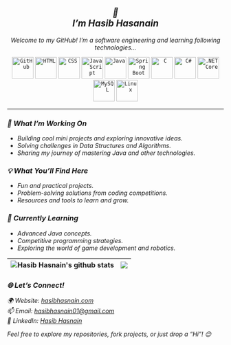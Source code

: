<!-- GREETING_PLACEHOLDER --> 
<h2 align="center"><i>👋<br>I’m Hasib Hasanain </i></h2>

<p align="center"><i> Welcome to my GitHub! I’m a software engineering and learning following technologies...</i></i></p>
<div align="center">
<code><img width="50" src="https://user-images.githubusercontent.com/25181517/192108374-8da61ba1-99ec-41d7-80b8-fb2f7c0a4948.png" alt="GitHub" title="GitHub"/></code>
<code><img width="50" src="https://user-images.githubusercontent.com/25181517/192158954-f88b5814-d510-4564-b285-dff7d6400dad.png" alt="HTML" title="HTML"/></code>
<code><img width="50" src="https://user-images.githubusercontent.com/25181517/183898674-75a4a1b1-f960-4ea9-abcb-637170a00a75.png" alt="CSS" title="CSS"/></code>
<code><img width="50" src="https://user-images.githubusercontent.com/25181517/117447155-6a868a00-af3d-11eb-9cfe-245df15c9f3f.png" alt="JavaScript" title="JavaScript"/></code>
<code><img width="50" src="https://user-images.githubusercontent.com/25181517/117201156-9a724800-adec-11eb-9a9d-3cd0f67da4bc.png" alt="Java" title="Java"/></code>
<code><img width="50" src="https://user-images.githubusercontent.com/25181517/183891303-41f257f8-6b3d-487c-aa56-c497b880d0fb.png" alt="Spring Boot" title="Spring Boot"/></code>
<code><img width="50" src="https://user-images.githubusercontent.com/25181517/192106070-46255bcf-65e6-4c6b-a296-bf8d0d8fb2a7.png" alt="C" title="C"/></code>
<code><img width="50" src="https://user-images.githubusercontent.com/25181517/121405384-444d7300-c95d-11eb-959f-913020d3bf90.png" alt="C#" title="C#"/></code>
<code><img width="50" src="https://user-images.githubusercontent.com/25181517/121405754-b4f48f80-c95d-11eb-8893-fc325bde617f.png" alt=".NET Core" title=".NET Core"/></code>
<code><img width="50" src="https://user-images.githubusercontent.com/25181517/183896128-ec99105a-ec1a-4d85-b08b-1aa1620b2046.png" alt="MySQL" title="MySQL"/></code>
<code><img width="50" src="https://github.com/marwin1991/profile-technology-icons/assets/76662862/2481dc48-be6b-4ebb-9e8c-3b957efe69fa" alt="Linux" title="Linux"/></code>
</div>
<hr>

<h3><i> 🚀 What I’m Working On</i></h3>

- <i>Building cool mini projects and exploring innovative ideas.</i>
- <i>Solving challenges in Data Structures and Algorithms.</i>
- <i>Sharing my journey of mastering Java and other technologies.</i>

<h3><i> 💡 What You’ll Find Here</i></h3>

- <i>Fun and practical projects.</i>
- <i>Problem-solving solutions from coding competitions.</i>
- <i>Resources and tools to learn and grow.</i>

<h3><i> 🌱 Currently Learning</i></h3>

- <i>Advanced Java concepts.</i>
- <i>Competitive programming strategies.</i>
- <i>Exploring the world of game development and robotics.</i>


| <img align="center" src="https://github-readme-stats.vercel.app/api?username=smhasibhasnain&show_icons=true&include_all_commits=true&theme=blue-green&hide_border=true" alt="Hasib Hasnain's github stats" /> | <img align="center" src="https://github-readme-stats.vercel.app/api/top-langs/?username=smhasibhasnain&layout=compact&theme=blue-green&hide_border=true" /> |
| ------------- | ------------- |


<h3><i> 🌐 Let’s Connect!</i></h3>

<i> 🌍 Website: <a href="hasibhasanain.com">hasibhasnain.com</a> </i> <br>
<i> 📫 Email: hasibhasnain01@gmail.com </i> <br>
<i> 💼 LinkedIn: <a href="hasibhasanain.com"> Hasib Hasnain</a> </i>

<i> Feel free to explore my repositories, fork projects, or just drop a “Hi”! 😊 </i>
